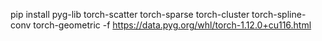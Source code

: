 pip install pyg-lib torch-scatter torch-sparse torch-cluster torch-spline-conv torch-geometric -f https://data.pyg.org/whl/torch-1.12.0+cu116.html